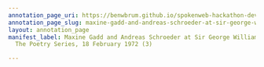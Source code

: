 ```yaml
---
annotation_page_uri: https://benwbrum.github.io/spokenweb-hackathon-development-noterms/annotations/maxine-gadd-and-andreas-schroeder-at-sir-george-williams-university-the-poetry-series-18-february-1972-3--canvas-1-audience.json
annotation_page_slug: maxine-gadd-and-andreas-schroeder-at-sir-george-williams-university-the-poetry-series-18-february-1972-3--canvas-1-audience
layout: annotation_page
manifest_label: Maxine Gadd and Andreas Schroeder at Sir George Williams University,
  The Poetry Series, 18 February 1972 (3)

---
```


